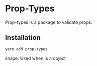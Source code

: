 # Prop-Types

Prop-types is a package to validate props.

## Installation
```
yarn add prop-types
```

shape: Used when is a object
